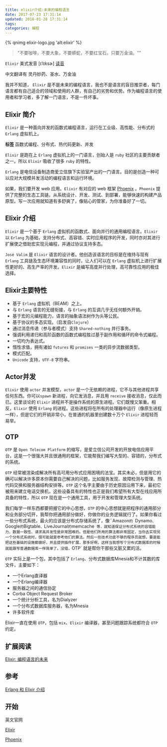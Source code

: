 ```yaml
---
title: elixir介绍:未来的编程语言
date: 2017-07-23 17:31:14
updated: 2018-01-28 17:31:14
tags:
categories: 编程
---
```


{% qnimg elixir-logo.jpg 'alt:elixir' %}

>"不要咖啡，不要大象，不要蟒蛇，不要红宝石，只要万金油。""

`Elixir` 美式发音 [ɪˈlɪksɚ] [读音](https://fanyi.baidu.com/#en/zh/elixir)

中文翻译有 灵丹妙药、圣水、万金油

我并不知道， `Elixir` 是不是未来的编程语言，我也不是语言的盲目推崇者，每门语言都有自己适合的领域和使用的人群，有自己的劣势和优势。作为编程语言的使用者和学习者，多了解一门语言，不是一件坏事。

## Elixir 简介

`Elixir` 是一种面向并发的函数式编程语言，运行在工业级、高性能、分布式的 `Erlang` 虚拟机上。

**标签** 函数式编程、分布式、热代码更新、并发

`Elixir` 是跑在上 `Erlang` 虚拟机上的一门语言，创始人是 `ruby` 社区的主要贡献者之一。所以 `Elixir` 吸收了很多 `ruby` 的特性。 

`Erlang` 是电信设备制造商爱立信旗下实验室产出的一门语言。目的是创造一种可以应对大规模并发活动的编程语言和运行环境。

如果，我们要开发 web 应用。`Elixir` 有对应的 web 框架  [Phoenix](http://www.phoenixframework.org/) 。`Phoenix` 提供了完整的生态工具链。从系统设计、开发、测试、到部署，能够快速的构建产品原型。写一次应用就知道有多舒爽了，像贴心的管家，为你准备好了一切。

## Elixir 介绍

`Elixir` 是一个基于 `Erlang` 虚拟机的函数式、面向并行的通用编程语言。`Elixir` 以 `Erlang` 为基础，支持分布式、高容错、实时应用程序的开发，同时亦对其进行扩展使之借助宏实现元编程，并通过协议支持多态。

`José Valim` 是 `Elixir` 语言的设计者。他创造该语言的目标是在维持与现有 `Erlang` 工具链及生态环境兼容性的同时，让人们可以在 `Erlang` 虚拟机上进行扩展性更好的、高生产率的开发。`Elixir` 是编写高度并行处理，高可靠性应用的极佳选择。

## Elixir主要特性

- 基于 `Erlang` 虚拟机（BEAM）之上。
- 与 `Erlang` 语言的无缝衔接，与 `Erlang` 的互调几乎无任何额外开销。
- 基于宏的元编程能力，语言的抽象语法树作为头等公民。
- 基于协议的多态实现。（启发自`Clojure`）
- 通过消息传递（参与者模式）支持 `Shared-nothing` 并行事务。
- 强调利用递归和高阶函数的函数式编程胜过基于副作用和循环的命令式编程。
- 一切均为表达式。
- 惰性求值，拥有诸如 `futures` 和 `promises` 一类的异步流数据类型。
- 模式匹配。
- `Unicode` 支持，`UTF-8` 字符串。

## Actor并发

`Elixir` 使用 `actor` 并发模型，`actor` 是一个无依赖的进程，它不与其他进程共享任何东西。你可以`spawn` 新进程，向它发消息，并且用 `receive` 接收消息，仅此而已。这里谈论的 `Elixir` 进程并不是操作系统的原生进程。它们既慢又笨重。相反，`Elixir` 使用 `Erlang` 的进程。这些进程将在所有的处理器中运行（像原生进程一样），但是它们的开销非常小，在普通的机器里创建数十万个 `Elixir` 进程轻而易举。

## OTP

`OTP` 是 `Open Telecom Platform` 的缩写，是爱立信公司开发的开放电信应用平台，这是一个很强大并且很通用的框架，它能帮我们编写大型的、容错的，分布式的系统。

`OTP` 经常被渲染成解决所有高可用分布式应用困境的法宝。其实未必，但是用它的确可以解决许多原本你需要自己解决的问题，比如服务发现、故障检测与管理、热代码交换和服务器结构安排等。`OTP` 这个名字主要由于历史原因沿用下来，最初它被用来建立电话交换机，这些设备具有的特性也正是我们希望所有大型在线应用所具备的特性，所以 `OTP` 现在是一个通用工具，用于开发和管理大型系统。

我们每学一样东西都要把握它的中心思想，`OTP` 的中心思想就是把程序的通用部分和业务部分切开，我帮你把通用部分做好，你做你的业务逻辑就行了。如果你看过一些分布式系统，最火的应该是分布式存储系统了，像``Amazon`的 `Dynamo`、`Google` 的 `Bigtable`、`LiveJournal` 的 `memcache` 等，就知道保证分布式系统的容错能力、数据一致性、请求高并发性是非常困难的。但是他们所用的算法都非常固定，当你去实现另一个分布式系统时，很可能就是参考他们的算法。然后一些技术功底不够的程序员就想，要是能把这些基础的设施都做好，并且提供插件扩展，那多好啊，这样当我想写个分布式数据库的时候就能跟写普通数据库一样简单了。没错，`OTP` 就是帮你干那些又脏又累的活。

`OTP` 实际上是一个包，其中包括了 `Erlang`、分布式数据库Mnesia和不计其数的库文件，主要如下：

- 一个Erlang直译器
- 一个Erlang编译器
- 服务器之间的通信协定
- Corba Object Request Broker
- 一个统计分析工具，名为Dialyzer
- 一个分布式数据库服务器，名为Mnesia
- 许多软件库

Elixir一直在使用 `OTP`，包括 `mix`、`Elixir` 编译器，甚至问题跟踪系统都符合 `OTP` 约定。


## 扩展阅读

[Elixir: 编程语言的未来](https://blog.eood.cn/elixir)

## 参考
[Erlang 和 Elixir 介绍](https://www.jianshu.com/p/da47b5d7ef53)

## 开始

英文官网

[Elixir](https://elixir-lang.org/)

[Phoenix](http://www.phoenixframework.org/)


